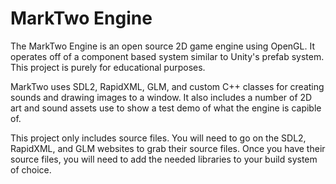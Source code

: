 # MarkTwo Engine
The MarkTwo Engine is an open source 2D game engine using OpenGL. It operates off of a component based system similar to Unity's prefab system. This project is purely for educational purposes.

MarkTwo uses SDL2, RapidXML, GLM, and custom C++ classes for creating sounds and drawing images to a window. It also includes a number of 2D art and sound assets use to show a test demo of what the engine is capible of.

This project only includes source files. You will need to go on the SDL2, RapidXML, and GLM websites to grab their source files. Once you have their source files, you will need to add the needed libraries to your build system of choice.
